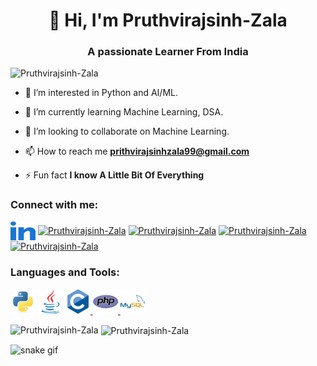 <h1 align="center">👋 Hi, I'm Pruthvirajsinh-Zala</h1>
<h3 align="center">A passionate Learner From India</h3>

<p align="left"> <img src="https://komarev.com/ghpvc/?username=Pruthvirajsinh-Zala&label=Profile%20views&color=0e75b6&style=flat" alt="Pruthvirajsinh-Zala" /> </p>

- 👀 I’m interested in Python and AI/ML.

- 🌱 I’m currently learning Machine Learning, DSA.

- 💞️ I’m looking to collaborate on Machine Learning.

- 📫 How to reach me **prithvirajsinhzala99@gmail.com**

- ⚡ Fun fact **I know A Little Bit Of Everything**

<h3 align="left">Connect with me:</h3>
<p align="left">
<a href="https://linkedin.com/in/pruthvirajsinh-zala" target="blank"><img align="center" src="https://github.com/Pruthvirajsinh-Zala/Pruthvirajsinh-Zala/blob/master/assets/linked-in.svg" alt="Pruthvirajsinh-Zala" height="30" width="40" /></a>
<a href="https://www.kaggle.com/pruthvirajsinhzala99" target="blank"><img align="center" src="https://raw.githubusercontent.com/rahuldkjain/github-profile-readme-generator/master/src/images/icons/Social/kaggle.svg" alt="Pruthvirajsinh-Zala" height="30" width="40" /></a>
<a href="https://www.geeksforgeeks.org/user/pruthvirajsinhzala" target="blank"><img align="center" 
src="https://raw.githubusercontent.com/rahuldkjain/github-profile-readme-generator/master/src/images/icons/Social/geeks-for-geeks.svg" alt="Pruthvirajsinh-Zala" height="30" width="40" /></a>
<a href="https://leetcode.com/u/prithvirajsinhzala" target="blank"><img align="center" 
src="https://raw.githubusercontent.com/rahuldkjain/github-profile-readme-generator/master/src/images/icons/Social/leet-code.svg" alt="Pruthvirajsinh-Zala" height="30" width="40" /></a>
<a href="https://tryhackme.com/p/PruthvirajsinhZala" target="blank"><img align="center" 
src="https://assets.tryhackme.com/img/logo/tryhackme_logo_full.svg" alt="Pruthvirajsinh-Zala" height="30" width="40" /></a>
</p>

<h3 align="left">Languages and Tools:</h3>

<p align="left"> 
<a href="https://www.python.org" target="_blank" rel="noreferrer"> <img src="https://raw.githubusercontent.com/devicons/devicon/refs/heads/master/icons/python/python-original.svg" alt="python" width="40" height="40"/></a>
<a href="https://www.java.com/" target="_blank" rel="noreferrer"><img src="https://raw.githubusercontent.com/devicons/devicon/refs/heads/master/icons/java/java-original.svg" alt="java" width="40" height="40" /></a>
<a href="https://www.cprogramming.com/" target="_blank" rel="noreferrer"> <img src="https://raw.githubusercontent.com/devicons/devicon/master/icons/c/c-original.svg" alt="c" width="40" height="40"/> </a>
<a href="https://www.php.net/" target="_blank" rel="noreferrer"> <img src="https://raw.githubusercontent.com/devicons/devicon/refs/heads/master/icons/php/php-original.svg" alt="php" width="40" height="40"/> </a>
<a href="https://www.mysql.com/" target="_blank" rel="noreferrer"> <img src="https://raw.githubusercontent.com/devicons/devicon/master/icons/mysql/mysql-original-wordmark.svg" alt="mysql" width="40" height="40"/> </a>
</p>

<p><img align="left" src="https://github-readme-stats.vercel.app/api/top-langs?username=Pruthvirajsinh-Zala&show_icons=true&locale=en&layout=compact" alt="Pruthvirajsinh-Zala" /></p>

<p>&nbsp;<img align="center" src="https://github-readme-stats.vercel.app/api?username=Pruthvirajsinh-Zala&show_icons=true&locale=en" alt="Pruthvirajsinh-Zala" /></p>


![snake gif](https://github.com/Pruthvirajsinh-Zala/Pruthvirajsinh-Zala/blob/output/github-snake-dark.svg)

<!---
Pruthvirajsinh-Zala/Pruthvirajsinh-Zala is a ✨ special ✨ repository because its `README.md` (this file) appears on your GitHub profile.
You can click the Preview link to take a look at your changes.
--->
